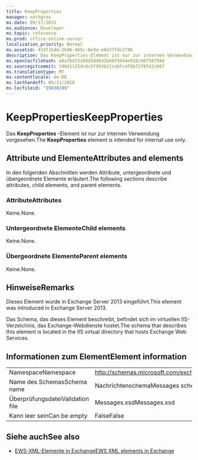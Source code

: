 ```yaml
---
title: KeepProperties
manager: sethgros
ms.date: 09/17/2015
ms.audience: Developer
ms.topic: reference
ms.prod: office-online-server
localization_priority: Normal
ms.assetid: 433f1bdd-2b96-465c-8e9e-e8427fdc2796
description: Das KeepProperties-Element ist nur zur internen Verwendung vorgesehen.
ms.openlocfilehash: e6afbd33269d34d643b60f5844e928c90f58794d
ms.sourcegitcommit: 34041125dc8c5f993b21cebfc4f8b72f0fd2cb6f
ms.translationtype: MT
ms.contentlocale: de-DE
ms.lasthandoff: 06/11/2018
ms.locfileid: "19830199"
---
```

# <a name="keepproperties"></a><span data-ttu-id="097a3-103">KeepProperties</span><span class="sxs-lookup"><span data-stu-id="097a3-103">KeepProperties</span></span>

<span data-ttu-id="097a3-104">Das **KeepProperties** -Element ist nur zur internen Verwendung vorgesehen.</span><span class="sxs-lookup"><span data-stu-id="097a3-104">The **KeepProperties** element is intended for internal use only.</span></span> 

## <a name="attributes-and-elements"></a><span data-ttu-id="097a3-105">Attribute und Elemente</span><span class="sxs-lookup"><span data-stu-id="097a3-105">Attributes and elements</span></span>

<span data-ttu-id="097a3-106">In den folgenden Abschnitten werden Attribute, untergeordnete und übergeordnete Elemente erläutert.</span><span class="sxs-lookup"><span data-stu-id="097a3-106">The following sections describe attributes, child elements, and parent elements.</span></span>
  
### <a name="attributes"></a><span data-ttu-id="097a3-107">Attribute</span><span class="sxs-lookup"><span data-stu-id="097a3-107">Attributes</span></span>

<span data-ttu-id="097a3-108">Keine.</span><span class="sxs-lookup"><span data-stu-id="097a3-108">None.</span></span>
  
### <a name="child-elements"></a><span data-ttu-id="097a3-109">Untergeordnete Elemente</span><span class="sxs-lookup"><span data-stu-id="097a3-109">Child elements</span></span>

<span data-ttu-id="097a3-110">Keine.</span><span class="sxs-lookup"><span data-stu-id="097a3-110">None.</span></span>
  
### <a name="parent-elements"></a><span data-ttu-id="097a3-111">Übergeordnete Elemente</span><span class="sxs-lookup"><span data-stu-id="097a3-111">Parent elements</span></span>

<span data-ttu-id="097a3-112">Keine.</span><span class="sxs-lookup"><span data-stu-id="097a3-112">None.</span></span>
  
## <a name="remarks"></a><span data-ttu-id="097a3-113">Hinweise</span><span class="sxs-lookup"><span data-stu-id="097a3-113">Remarks</span></span>

<span data-ttu-id="097a3-114">Dieses Element wurde in Exchange Server 2013 eingeführt.</span><span class="sxs-lookup"><span data-stu-id="097a3-114">This element was introduced in Exchange Server 2013.</span></span>
  
<span data-ttu-id="097a3-115">Das Schema, das dieses Element beschreibt, befindet sich im virtuellen IIS-Verzeichnis, das Exchange-Webdienste hostet.</span><span class="sxs-lookup"><span data-stu-id="097a3-115">The schema that describes this element is located in the IIS virtual directory that hosts Exchange Web Services.</span></span>
  
## <a name="element-information"></a><span data-ttu-id="097a3-116">Informationen zum Element</span><span class="sxs-lookup"><span data-stu-id="097a3-116">Element information</span></span>

|||
|:-----|:-----|
|<span data-ttu-id="097a3-117">Namespace</span><span class="sxs-lookup"><span data-stu-id="097a3-117">Namespace</span></span>  <br/> |http://schemas.microsoft.com/exchange/services/2006/messages  <br/> |
|<span data-ttu-id="097a3-118">Name des Schemas</span><span class="sxs-lookup"><span data-stu-id="097a3-118">Schema name</span></span>  <br/> |<span data-ttu-id="097a3-119">Nachrichtenschema</span><span class="sxs-lookup"><span data-stu-id="097a3-119">Messages schema</span></span>  <br/> |
|<span data-ttu-id="097a3-120">Überprüfungsdatei</span><span class="sxs-lookup"><span data-stu-id="097a3-120">Validation file</span></span>  <br/> |<span data-ttu-id="097a3-121">Messages.xsd</span><span class="sxs-lookup"><span data-stu-id="097a3-121">Messages.xsd</span></span>  <br/> |
|<span data-ttu-id="097a3-122">Kann leer sein</span><span class="sxs-lookup"><span data-stu-id="097a3-122">Can be empty</span></span>  <br/> |<span data-ttu-id="097a3-123">False</span><span class="sxs-lookup"><span data-stu-id="097a3-123">False</span></span>  <br/> |
   
## <a name="see-also"></a><span data-ttu-id="097a3-124">Siehe auch</span><span class="sxs-lookup"><span data-stu-id="097a3-124">See also</span></span>



- [<span data-ttu-id="097a3-125">EWS-XML-Elemente in Exchange</span><span class="sxs-lookup"><span data-stu-id="097a3-125">EWS XML elements in Exchange</span></span>](ews-xml-elements-in-exchange.md)

